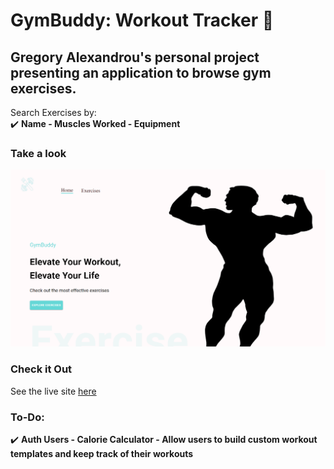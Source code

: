 ﻿# GymBuddy: Workout Tracker :muscle:
## Gregory Alexandrou's personal project presenting an application to browse gym exercises.
Search Exercises by:  
✔️ **Name - Muscles Worked - Equipment**  
### Take a look  
![This is the home page of the application](https://github.com/gregalexan/workout_tracker/blob/main/GymBuddyHomePage.png)
### Check it Out
See the live site [here](https://my-gymbuddy.netlify.app)
### To-Do:  
✔️ **Auth Users - Calorie Calculator - Allow users to build custom workout templates and keep track of their workouts**  

